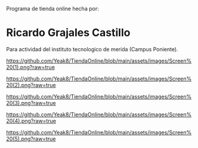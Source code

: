 Programa de tienda online hecha por:
# Ricardo Grajales Castillo
Para actividad del instituto tecnologico de merida (Campus Poniente).

https://github.com/Yeak8/TiendaOnline/blob/main/assets/images/Screen%20(1).png?raw=true

https://github.com/Yeak8/TiendaOnline/blob/main/assets/images/Screen%20(2).png?raw=true

https://github.com/Yeak8/TiendaOnline/blob/main/assets/images/Screen%20(3).png?raw=true

https://github.com/Yeak8/TiendaOnline/blob/main/assets/images/Screen%20(4).png?raw=true

https://github.com/Yeak8/TiendaOnline/blob/main/assets/images/Screen%20(5).png?raw=true
